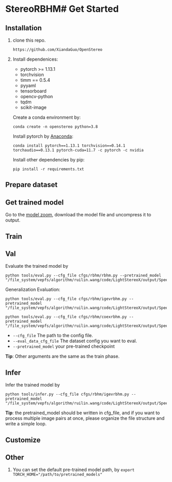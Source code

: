# StereoRBHM# Get Started

## Installation

1. clone this repo.
    ```
    https://github.com/XiandaGuo/OpenStereo
    ```
2. Install dependenices:
    - pytorch >= 1.13.1
    - torchvision
    - timm == 0.5.4
    - pyyaml
    - tensorboard
    - opencv-python
    - tqdm
    - scikit-image

   Create a conda environment by:
   ```
   conda create -n openstereo python=3.8 
   ```
   
   Install pytorch by [Anaconda](https://pytorch.org/get-started/locally/):
   ```
   conda install pytorch==1.13.1 torchvision==0.14.1 torchaudio==0.13.1 pytorch-cuda=11.7 -c pytorch -c nvidia
   ```
   Install other dependencies by pip:
   ```
   pip install -r requirements.txt
   ```

## Prepare dataset


## Get trained model

Go to the [model zoom](), download the model file and uncompress it to output.

## Train


## Val

Evaluate the trained model by
```
python tools/eval.py --cfg_file cfgs/rbhm/rbhm.py --pretrained_model "/file_system/vepfs/algorithm/ruilin.wang/code/LightStereoX/output/SpeedBumpDataset/RBHM/rbhm_v4/ckpt/epoch_34/pytorch_model.bin"
```
Generalization Evaluation:
```
python tools/eval.py --cfg_file cfgs/rbhm/igevrbhm.py --pretrained_model "/file_system/vepfs/algorithm/ruilin.wang/code/LightStereoX/output/SpeedBumpDataset/COEX/coex_rbhm_v4_new/ckpt/epoch_60/pytorch_model.bin"

python tools/eval.py --cfg_file cfgs/rbhm/coexrbhm.py --pretrained_model "/file_system/vepfs/algorithm/ruilin.wang/code/LightStereoX/output/SpeedBumpDataset/COEX/coex_rbhm_v4_new/ckpt/epoch_60/pytorch_model.bin"
```

- `--cfg_file` The path to the config file.
- `--eval_data_cfg_file` The dataset config you want to eval.
- `--pretrained_model` your pre-trained checkpoint

**Tip**: Other arguments are the same as the train phase.

## Infer

Infer the trained model by
```
python tools/infer.py --cfg_file cfgs/rbhm/igevrbhm.py --pretrained_model "/file_system/vepfs/algorithm/ruilin.wang/code/LightStereoX/output/SpeedBumpDataset/COEX/coex_rbhm_v4_new/ckpt/epoch_60/pytorch_model.bin"
```
**Tip**: the pretrained_model should be written in cfg_file, and if you want to process multiple image pairs at once, please organize the file structure and write a simple loop.


## Customize

## Other
1. You can set the default pre-trained model path, by `export TORCH_HOME="/path/to/pretrained_models"`
